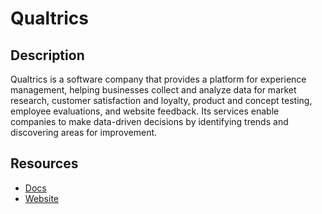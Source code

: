 # Qualtrics

## Description
Qualtrics is a software company that provides a platform for experience management, helping businesses collect and analyze data for market research, customer satisfaction and loyalty, product and concept testing, employee evaluations, and website feedback. Its services enable companies to make data-driven decisions by identifying trends and discovering areas for improvement.

## Resources
* [Docs](https://api.qualtrics.com)
* [Website](qualtrics.com)